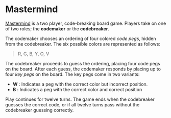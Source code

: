 # Mastermind

[Mastermind](https://en.wikipedia.org/wiki/Mastermind_(board_game)) is a two player, code-breaking board game. Players take on one of two roles; the **codemaker** or the **codebreaker**.

The codemaker chooses an ordering of four colored _code pegs_, hidden from the codebreaker. The six possible colors are represented as follows:

> R, G, B, Y, O, V

The codebreaker proceeds to guess the ordering, placing four code pegs on the board. After each guess, the codemaker responds by placing up to four _key pegs_ on the board. The key pegs come in two variants:

- **W** : Indicates a peg with the correct color but incorrect position.
- **B** : Indicates a peg with the correct color and correct position
  
Play continues for twelve turns. The game ends when the codebreaker guesses the correct code, or if all twelve turns pass without the codebreaker guessing correctly.